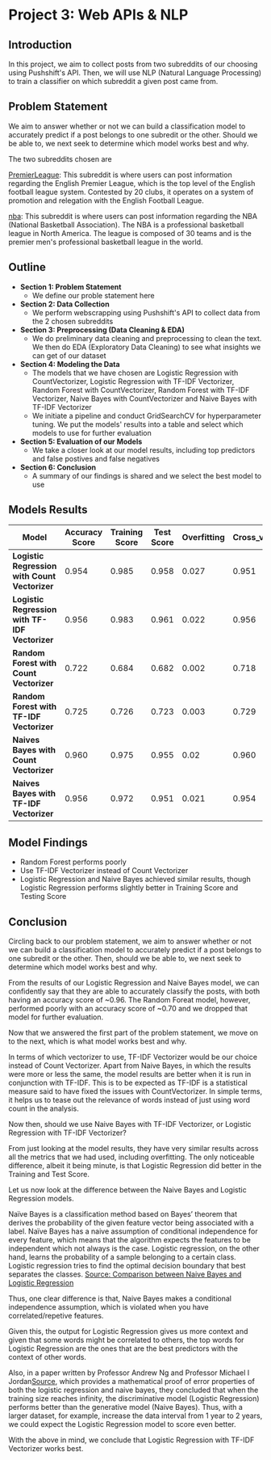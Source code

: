 # Project 3: Web APIs & NLP

## Introduction

In this project, we aim to collect posts from two subreddits of our choosing using Pushshift's API. Then, we will use NLP (Natural Language Processing) to train a classifier on which subreddit a given post came from.

## Problem Statement

We aim to answer whether or not we can build a classification model to accurately predict if a post belongs to one subredit or the other. Should we be able to, we next seek to determine which model works best and why.

The two subreddits chosen are

[PremierLeague](https://www.reddit.com/r/PremierLeague/): This subreddit is where users can post information regarding the English Premier League, which is the top level of the English football league system. Contested by 20 clubs, it operates on a system of promotion and relegation with the English Football League.

[nba](https://www.reddit.com/r/nba/): This subreddit is where users can post information regarding the NBA (National Basketball Association). The NBA is a professional basketball league in North America. The league is composed of 30 teams and is the premier men's professional basketball league in the world.

## Outline

* **Section 1: Problem Statement**
    * We define our proble statement here
* **Section 2: Data Collection**
    * We perform webscrapping using Pushshift's API to collect data from the 2 chosen subreddits
* **Section 3: Preprocessing (Data Cleaning & EDA)**
    * We do preliminary data cleaning and preprocessing to clean the text. We then do EDA (Exploratory Data Cleaning) to see what insights we can get of our dataset
* **Section 4: Modeling the Data**
    * The models that we have chosen are Logistic Regression with CountVectorizer, Logistic Regression with TF-IDF Vectorizer, Random Forest with CountVectorizer, Random Forest with TF-IDF Vectorizer, Naive Bayes with CountVectorizer and Naive Bayes with TF-IDF Vectorizer
    * We initiate a pipeline and conduct GridSearchCV for hyperparameter tuning. We put the models' results into a table and select which models to use for further evaluation
* **Section 5: Evaluation of our Models**
    * We take a closer look at our model results, including top predictors and false postives and false negatives
* **Section 6: Conclusion**
    * A summary of our findings is shared and we select the best model to use



## Models Results

|Model|Accuracy Score|Training Score|Test Score|Overfitting|Cross_val_score|
|---|---|---|---|---|---|
|**Logistic Regression with Count Vectorizer**|0.954|0.985|0.958|0.027|0.951|
|**Logistic Regression with TF-IDF Vectorizer**|0.956|0.983|0.961|0.022|0.956|
|**Random Forest with Count Vectorizer**|0.722|0.684|0.682|0.002|0.718|
|**Random Forest with TF-IDF Vectorizer**|0.725|0.726|0.723|0.003|0.729|
|**Naives Bayes with Count Vectorizer**|0.960|0.975|0.955|0.02|0.960|
|**Naives Bayes with TF-IDF Vectorizer**|0.956|0.972|0.951|0.021|0.954|


## Model Findings

* Random Forest performs poorly
* Use TF-IDF Vectorizer instead of Count Vectorizer
* Logistic Regression and Naive Bayes achieved similar results, though Logistic Regression performs slightly better in Training Score and Testing Score

## Conclusion

Circling back to our problem statement, we aim to answer whether or not we can build a classification model to accurately predict if a post belongs to one subredit or the other. Then, should we be able to, we next seek to determine which model works best and why.

From the results of our Logistic Regression and Naive Bayes model, we can confidently say that they are able to accurately classify the posts, with both having an accuracy score of ~0.96. The Random Foreat model, however, performed poorly with an accuracy score of ~0.70 and we dropped that model for further evaluation.

Now that we answered the first part of the problem statement, we move on to the next, which is what model works best and why.

In terms of which vectorizer to use, TF-IDF Vectorizer would be our choice instead of Count Vectorizer. Apart from Naive Bayes, in which the results were more or less the same, the model results are better when it is run in conjunction with TF-IDF. This is to be expected as TF-IDF is a statistical measure said to have fixed the issues with CountVectorizer. In simple terms, it helps us to tease out the relevance of words instead of just using word count in the analysis.

Now then, should we use Naive Bayes with TF-IDF Vectorizer, or Logistic Regression with TF-IDF Vectorizer?

From just looking at the model results, they have very similar results across all the metrics that we had used, including overfitting. The only noticeable difference, albeit it being minute, is that Logistic Regression did better in the Training and Test Score.

Let us now look at the difference between the Naive Bayes and Logistic Regression models.

Naïve Bayes is a classification method based on Bayes’ theorem that derives the probability of the given feature vector being associated with a label. Naïve Bayes has a naive assumption of conditional independence for every feature, which means that the algorithm expects the features to be independent which not always is the case.
Logistic regression, on the other hand, learns the probability of a sample belonging to a certain class. Logistic regression tries to find the optimal decision boundary that best separates the classes. [Source: Comparison between Naive Bayes and Logistic Regression](https://dataespresso.com/en/2017/10/24/comparison-between-naive-bayes-and-logistic-regression/)

Thus, one clear difference is that, Naive Bayes makes a conditional independence assumption, which is violated when you have correlated/repetive features. 

Given this, the output for Logistic Regression gives us more context and given that some words might be correlated to others, the top words for Logistic Regression are the ones that are the best predictors with the context of other words. 

Also, in a paper written by Professor Andrew Ng and Professor Michael I Jordan[Source](http://ai.stanford.edu/~ang/papers/nips01-discriminativegenerative.pdf), which provides a mathematical proof of error properties of both the logistic regression and naive bayes, they concluded that when the training size reaches infinity, the discriminative model (Logistic Regression) performs better than the generative model (Naive Bayes). Thus, with a larger dataset, for example, increase the data interval from 1 year to 2 years, we could expect the Logistic Regression model to score even better.

With the above in mind, we conclude that Logistic Regression with TF-IDF Vectorizer works best.






